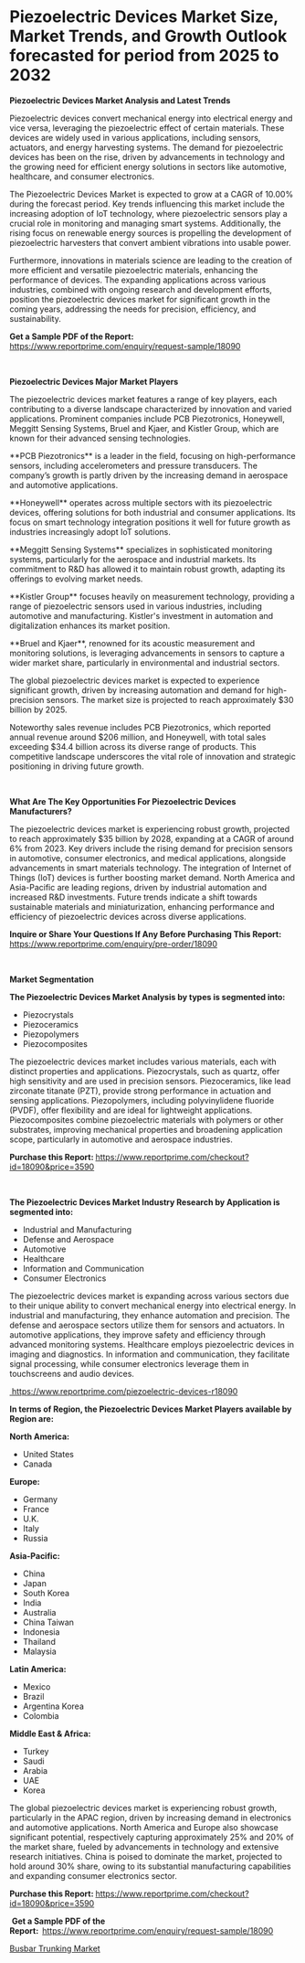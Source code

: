<p><h1>Piezoelectric Devices Market Size, Market Trends, and Growth Outlook forecasted for period from 2025 to 2032</h1></p><p><strong>Piezoelectric Devices Market Analysis and Latest Trends</strong></p>
<p><p>Piezoelectric devices convert mechanical energy into electrical energy and vice versa, leveraging the piezoelectric effect of certain materials. These devices are widely used in various applications, including sensors, actuators, and energy harvesting systems. The demand for piezoelectric devices has been on the rise, driven by advancements in technology and the growing need for efficient energy solutions in sectors like automotive, healthcare, and consumer electronics.</p><p>The Piezoelectric Devices Market is expected to grow at a CAGR of 10.00% during the forecast period. Key trends influencing this market include the increasing adoption of IoT technology, where piezoelectric sensors play a crucial role in monitoring and managing smart systems. Additionally, the rising focus on renewable energy sources is propelling the development of piezoelectric harvesters that convert ambient vibrations into usable power.</p><p>Furthermore, innovations in materials science are leading to the creation of more efficient and versatile piezoelectric materials, enhancing the performance of devices. The expanding applications across various industries, combined with ongoing research and development efforts, position the piezoelectric devices market for significant growth in the coming years, addressing the needs for precision, efficiency, and sustainability.</p></p>
<p><strong>Get a Sample PDF of the Report:&nbsp;</strong> <a href="https://www.reportprime.com/enquiry/request-sample/18090?utm_campaign=3520&utm_medium=2&utm_source=Github&utm_content=ia&utm_term=18032025&utm_id=piezoelectric-devices">https://www.reportprime.com/enquiry/request-sample/18090</a></p>
<p>&nbsp;</p>
<p><strong>Piezoelectric Devices Major Market Players</strong></p>
<p><p>The piezoelectric devices market features a range of key players, each contributing to a diverse landscape characterized by innovation and varied applications. Prominent companies include PCB Piezotronics, Honeywell, Meggitt Sensing Systems, Bruel and Kjaer, and Kistler Group, which are known for their advanced sensing technologies.</p><p>**PCB Piezotronics** is a leader in the field, focusing on high-performance sensors, including accelerometers and pressure transducers. The company’s growth is partly driven by the increasing demand in aerospace and automotive applications. </p><p>**Honeywell** operates across multiple sectors with its piezoelectric devices, offering solutions for both industrial and consumer applications. Its focus on smart technology integration positions it well for future growth as industries increasingly adopt IoT solutions.</p><p>**Meggitt Sensing Systems** specializes in sophisticated monitoring systems, particularly for the aerospace and industrial markets. Its commitment to R&D has allowed it to maintain robust growth, adapting its offerings to evolving market needs.</p><p>**Kistler Group** focuses heavily on measurement technology, providing a range of piezoelectric sensors used in various industries, including automotive and manufacturing. Kistler's investment in automation and digitalization enhances its market position.</p><p>**Bruel and Kjaer**, renowned for its acoustic measurement and monitoring solutions, is leveraging advancements in sensors to capture a wider market share, particularly in environmental and industrial sectors.</p><p>The global piezoelectric devices market is expected to experience significant growth, driven by increasing automation and demand for high-precision sensors. The market size is projected to reach approximately $30 billion by 2025.</p><p>Noteworthy sales revenue includes PCB Piezotronics, which reported annual revenue around $206 million, and Honeywell, with total sales exceeding $34.4 billion across its diverse range of products. This competitive landscape underscores the vital role of innovation and strategic positioning in driving future growth.</p></p>
<p>&nbsp;</p>
<p><strong>What Are The Key Opportunities For Piezoelectric Devices Manufacturers?</strong></p>
<p><p>The piezoelectric devices market is experiencing robust growth, projected to reach approximately $35 billion by 2028, expanding at a CAGR of around 6% from 2023. Key drivers include the rising demand for precision sensors in automotive, consumer electronics, and medical applications, alongside advancements in smart materials technology. The integration of Internet of Things (IoT) devices is further boosting market demand. North America and Asia-Pacific are leading regions, driven by industrial automation and increased R&D investments. Future trends indicate a shift towards sustainable materials and miniaturization, enhancing performance and efficiency of piezoelectric devices across diverse applications.</p></p>
<p><strong>Inquire or Share Your Questions If Any Before Purchasing This Report:</strong> <a href="https://www.reportprime.com/enquiry/pre-order/18090?utm_campaign=3520&utm_medium=2&utm_source=Github&utm_content=ia&utm_term=18032025&utm_id=piezoelectric-devices">https://www.reportprime.com/enquiry/pre-order/18090</a></p>
<p>&nbsp;</p>
<p><strong>Market Segmentation</strong></p>
<p><strong>The Piezoelectric Devices Market Analysis by types is segmented into:</strong></p>
<p><ul><li>Piezocrystals</li><li>Piezoceramics</li><li>Piezopolymers</li><li>Piezocomposites</li></ul></p>
<p><p>The piezoelectric devices market includes various materials, each with distinct properties and applications. Piezocrystals, such as quartz, offer high sensitivity and are used in precision sensors. Piezoceramics, like lead zirconate titanate (PZT), provide strong performance in actuation and sensing applications. Piezopolymers, including polyvinylidene fluoride (PVDF), offer flexibility and are ideal for lightweight applications. Piezocomposites combine piezoelectric materials with polymers or other substrates, improving mechanical properties and broadening application scope, particularly in automotive and aerospace industries.</p></p>
<p><strong>Purchase this Report:&nbsp;</strong><a href="https://www.reportprime.com/checkout?id=18090&price=3590&utm_campaign=3520&utm_medium=2&utm_source=Github&utm_content=ia&utm_term=18032025&utm_id=piezoelectric-devices">https://www.reportprime.com/checkout?id=18090&price=3590</a></p>
<p>&nbsp;</p>
<p><strong>The Piezoelectric Devices Market Industry Research by Application is segmented into:</strong></p>
<p><ul><li>Industrial and Manufacturing</li><li>Defense and Aerospace</li><li>Automotive</li><li>Healthcare</li><li>Information and Communication</li><li>Consumer Electronics</li></ul></p>
<p><p>The piezoelectric devices market is expanding across various sectors due to their unique ability to convert mechanical energy into electrical energy. In industrial and manufacturing, they enhance automation and precision. The defense and aerospace sectors utilize them for sensors and actuators. In automotive applications, they improve safety and efficiency through advanced monitoring systems. Healthcare employs piezoelectric devices in imaging and diagnostics. In information and communication, they facilitate signal processing, while consumer electronics leverage them in touchscreens and audio devices.</p></p>
<p><a href="https://www.reportprime.com/piezoelectric-devices-r18090?utm_campaign=3520&utm_medium=2&utm_source=Github&utm_content=ia&utm_term=18032025&utm_id=piezoelectric-devices">&nbsp;https://www.reportprime.com/piezoelectric-devices-r18090</a></p>
<p><strong>In terms of Region, the Piezoelectric Devices Market Players available by Region are:</strong></p>
<p>
    <p> <strong> North America: </strong>
        <ul>
            <li>United States</li>
            <li>Canada</li>
        </ul>
        </p> 
    <p> <strong> Europe: </strong>
        <ul>
            <li>Germany</li>
            <li>France</li>
            <li>U.K.</li>
            <li>Italy</li>
            <li>Russia</li>
        </ul>
        </p> 
    <p> <strong> Asia-Pacific: </strong>
        <ul>
            <li>China</li>
            <li>Japan</li>
            <li>South Korea</li>
            <li>India</li>
            <li>Australia</li>
            <li>China Taiwan</li>
            <li>Indonesia</li>
            <li>Thailand</li>
            <li>Malaysia</li>
        </ul>
        </p> 
    <p> <strong> Latin America: </strong>
        <ul>
            <li>Mexico</li>
            <li>Brazil</li>
            <li>Argentina Korea</li>
            <li>Colombia</li>
        </ul>
        </p> 
    <p> <strong> Middle East & Africa: </strong>
        <ul>
            <li>Turkey</li>
            <li>Saudi</li>
            <li>Arabia</li>
            <li>UAE</li>
            <li>Korea</li>
        </ul>
    </p>
    </p>
<p><p>The global piezoelectric devices market is experiencing robust growth, particularly in the APAC region, driven by increasing demand in electronics and automotive applications. North America and Europe also showcase significant potential, respectively capturing approximately 25% and 20% of the market share, fueled by advancements in technology and extensive research initiatives. China is poised to dominate the market, projected to hold around 30% share, owing to its substantial manufacturing capabilities and expanding consumer electronics sector.</p></p>
<p><strong>Purchase this Report: </strong><a href="https://www.reportprime.com/checkout?id=18090&price=3590&utm_campaign=3520&utm_medium=2&utm_source=Github&utm_content=ia&utm_term=18032025&utm_id=piezoelectric-devices">https://www.reportprime.com/checkout?id=18090&price=3590</a></p>
<p>&nbsp;<strong>Get a Sample PDF of the Report:&nbsp;&nbsp;</strong><a href="https://www.reportprime.com/enquiry/request-sample/18090?utm_campaign=3520&utm_medium=2&utm_source=Github&utm_content=ia&utm_term=18032025&utm_id=piezoelectric-devices">https://www.reportprime.com/enquiry/request-sample/18090</a></p>
<p><strong></strong></p>
<p><p><a href="https://github.com/zoccohaniech/Market-Research-Report-List-1/blob/main/busbar-trunking-market.md?utm_campaign=3520&utm_medium=2&utm_source=Github&utm_content=ia&utm_term=18032025&utm_id=piezoelectric-devices">Busbar Trunking Market</a></p></p>
